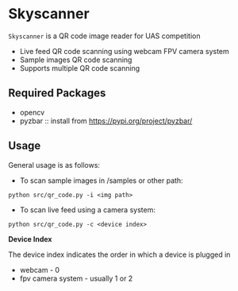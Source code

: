 # Skyscanner
`Skyscanner` is a QR code image reader for UAS competition

- Live feed QR code scanning using webcam FPV camera system
- Sample images QR code scanning
- Supports multiple QR code scanning

## Required Packages
- opencv
- pyzbar :: install from https://pypi.org/project/pyzbar/

## Usage
General usage is as follows:
- To scan sample images in /samples or other path:
```
python src/qr_code.py -i <img path>
```
- To scan live feed using a camera system:
```
python src/qr_code.py -c <device index>
```
**Device Index**

The device index indicates the order in which a device is plugged in
- webcam - 0
- fpv camera system - usually 1 or 2
